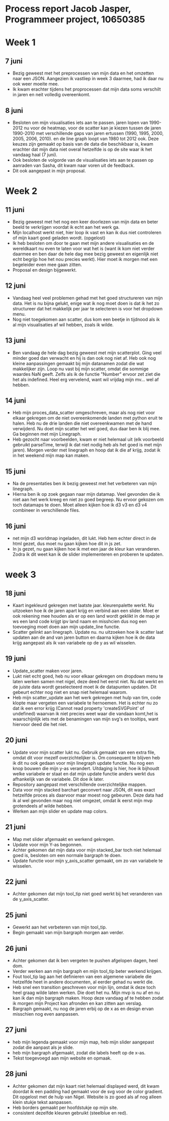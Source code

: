 # Process report Jacob Jasper, Programmeer project, 10650385


# Week 1

## 7 juni
- Bezig geweest met het preprocessen van mijn data en het omzetten naar een JSON.
Aangezien ik vastliep in week 3 daarmee, had ik daar nu ook weer moeite mee.
- Ik kwam erachter tijdens het proprocessen dat mijn data soms verschilt in
jaren en neit volledig overeenkomt.

## 8 juni
- Besloten om mijn visualisaties iets aan te passen. jaren lopen van 1990-2012
nu voor de heatmap, voor de scatter kan je kiezen tussen de jaren 1990-2010 met
verschillende gaps van jaren ertussen (1990, 1995, 2000, 2005, 2006, 2010). en
de line graph loopt van 1980 tot 2012 ook. Deze keuzes zijn gemaakt op basis van
de data die beschikbaar is, kwam erachter dat mijn data niet overal hetzelfde is
op de site waar ik het vandaag haal (7 juni).
- Ook besloten de volgorde van de visualisaties iets aan te passen op aanraden
van Sasha, dit kwam naar voren uit de feedback.
- Dit ook aangepast in mijn proposal.

# Week 2

## 11 juni
- Bezig geweest met het nog een keer doorlezen van mijn data en beter beeld te
verkrijgen voordat ik echt aan het werk ga.
- Mijn localhost werkt niet, hier loop ik vast en kan ik dus niet controleren of
mijn kaart goed geladen wordt. (opgelost)
- Ik heb besloten om door te gaan met mijn andere visualisaties en de wereldkaart
nu even te laten voor wat het is (want ik kom niet  verder daarmee en ben daar
  de hele dag mee bezig geweest en eigenlijk niet echt begrijp hoe het nou
  precies werkt). Hier moet ik morgen met een begeleider even mee gaan zitten.
- Proposal en design bijgewerkt.

## 12 juni
- Vandaag heel veel problemen gehad met het goed structureren van mijn data. Het
is nu bijna gelukt, enige wat ik nog moet doen is dat ik het zo structureer dat
het makkelijk per jaar te selecteren is voor het dropdown menu.
- Nog niet toegekomen aan scatter, dus kom een beetje in tijdnood als ik al mijn
visualisaties af wil hebben, zoals ik wilde.

## 13 juni
- Ben vandaag de hele dag bezig geweest met mijn scatterplot. Ging veel minder
goed dan verwacht en hij is dan ook nog niet af. Heb ook nog kleine aanpassingen
gemaakt bij mijn datanamen zodat die wat makkelijker zijn. Loop nu vast bij mijn
scatter, omdat die sommige waardes NaN geeft. Zelfs als ik de functie "Number"
ervoor zet ziet die het als indefined. Heel erg vervelend, want wil vrijdag mijn
mv... wel af hebben.

## 14 juni
- Heb mijn proces_data_scatter omgeschreven, maar als nog niet voor elkaar
gekregen om de niet overeenkomende landen met python eruit te halen. Heb nu de
drie landen die niet overeenkwamen met de hand verwijderd. Nu doet mijn scatter
het wel goed, dus daar ben ik blij mee. Ga beginnen met mijn Linegraph.
- Heb gezocht naar voorbeelden, kwam er niet helemaal uit (elk voorbeeld
gebruikt parseTime, terwijl ik dat niet nodig heb als het goed is met mijn
jaren). Morgen verder met linegraph en hoop dat ik die af krijg, zodat ik in
het weekend mijn map kan maken.

## 15 juni
- Na de presentaties ben ik bezig geweest met het verbeteren van mijn linegraph.
- Hierna ben ik op zoek gegaan naar mijn datamap. Veel gevonden die ik niet
aan het werk kreeg en niet zo goed begreep. Nu ervoor gekozen om toch datamaps
te doen. Moet alleen kijken hoe ik d3 v3 en d3 v4 combineer in verschillende
files.

## 16 juni
- net mijn d3 worldmap ingeladen, dit lukt. Heb hem echter direct in de html
gezet, dus moet nu gaan kijken hoe dit in js zet.
- In js gezet, nu gaan kijken hoe ik met een jaar de kleur kan veranderen. Zodra
ik dit weet kan ik de slider implementeren en proberen te updaten.

# week 3

## 18 juni
- Kaart ingekleurd gekregen met laatste jaar. kleurenpalette werkt. Nu uitzoeken
hoe ik de jaren apart krijg en verbind aan een slider. Moet er ook rekening mee
houden als er op een land wordt geklikt in de map je ws een land code krijgt
ipv land naam en misshcien dus nog een toevoeging moet doen aan mijn update_line
functie.
- Scatter gelinkt aan linegraph. Update nu. nu uitzoeken hoe ik scatter laat
updaten aan de and van jaren button en daarna kijken hoe ik de data krijg
aangepast als ik van variabele op de y as wil wisselen.

## 19 juni
- Update_scatter maken voor jaren.
- Lukt niet echt goed, heb nu voor elkaar gekregen om dropdown menu te laten
werken samen met nigel, deze deed het eerst niet. Nu dat werkt en de juiste data
wordt geselecteerd moet ik de datapunten updaten. Dit gebeurt echter nog niet en
snap niet helemaal waarom.
- Heb mijn scatter_update aan het werk gekregen met hulp van tim, code klopte
maar vergeten een variabele te hernoemen. Het is echter nu zo dat ik een error
krijg (Cannot read property 'createSVGPoint' of undefined) waarvan ik niet
precies weet waar die vandaan komt,het is waarschijnlijk iets met de benamingen
van mijn svg's en tooltips, want hiervoor deed die het niet.

## 20 juni
- Update voor mijn scatter lukt nu. Gebruik gemaakt van een extra file, omdat
dit voor mezelf overzichtelijker is. Om consequent te blijven heb ik dit nu ook
gedaan voor mijn linegraph update functie. Nu nog een knop bouwen die mijn y-as
verandert. Uitdaging is hier, hoe ik bijhoudt welke variabele er staat en dat
mijn update functie anders werkt dus afhankelijk van de variabele. Dit doe ik
later.
- Repository aangepast met verschillende overzichtelijke mappen.
- Data voor mijn stacked barchart geconvert naar JSON, dit was exact hetzelfde
proces als daarvoor maar moest nog gebeuren. Deze data had ik al wel gevonden
maar nog niet omgezet, omdat ik eerst mijn mvp grotendeels af wilde hebben.
- Werken aan mijn slider en update map colors.

## 21 juni
- Map met slider afgemaakt en werkend gekregen.
- Update voor mijn Y-as begonnen.
- Achter gekomen dat mijn data voor mijn stacked_bar toch niet helemaal goed is,
besloten om een normale bargraph te doen.
- Update functie voor mijn y_axis_scatter gemaakt, om zo van variabele te
wisselen.

## 22 juni
- Achter gekomen dat mijn tool_tip niet goed werkt bij het veranderen van de
y_axis_scatter.

## 25 juni
- Gewerkt aan het verbeteren van mijn tool_tip.
- Begin gemaakt van mijn bargraph morgen aan verder.

## 26 juni
- Achter gekomen dat ik ben vergeten te pushen afgelopen dagen, heel dom.
- Verder werken aan mijn bargraph en mijn tool_tip beter werkend krijgen.
- Fout tool_tip lag aan het definieren van een algemene variabele die
hetzelfde heet in andere documenten, al eerder gehad nu werkt die.
- Heb snel een transition geschreven voor mijn lijn, omdat ik deze toch heel
graag wilde laten werken. Die doet het nu. Mijn mvp is nu af en nu kan ik dan
mijn bargraph maken. Hoop deze vandaag af te hebben zodat ik morgen mijn Project
kan afronden en kan zitten aan verslag.
- Bargraph gemaakt, nu nog de jaren erbij op de x as en design ervan misschien
nog even aanpassen.

## 27 juni
- heb mijn legenda gemaakt voor mijn map, heb mijn slider aangepast zodat die
aanpast als je slide.
- heb mijn bargraph afgemaakt, zodat die labels heeft op de x-as.
- Tekst toegevoegd aan mijn website en opmaak.

## 28 juni
- Achter gekomen dat mijn kaart niet helemaal displayed werd, dit kwam doordat
ik een padding had gemaakt voor de svg voor de color gradient. Dit opgelost met
de hulp van Nigel. Website is zo goed als af nog alleen klein stukje tekst
aanpassen.
- Heb borders gemaakt per hoofdstukje op mijn site.
- consistent dezelfde kleuren gebruikt (steelblue en red).
